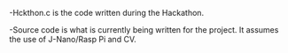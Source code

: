 -Hckthon.c is the code written during the Hackathon. 

-Source code is what is currently being written for the project. It assumes the use of J-Nano/Rasp Pi and CV.
